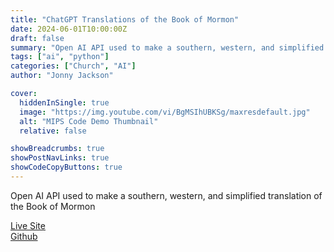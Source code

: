 ```yaml
---
title: "ChatGPT Translations of the Book of Mormon"
date: 2024-06-01T10:00:00Z
draft: false
summary: "Open AI API used to make a southern, western, and simplified translation of the Book of Mormon"
tags: ["ai", "python"]
categories: ["Church", "AI"]
author: "Jonny Jackson"

cover:
  hiddenInSingle: true
  image: "https://img.youtube.com/vi/BgMSIhUBKSg/maxresdefault.jpg"
  alt: "MIPS Code Demo Thumbnail"
  relative: false

showBreadcrumbs: true
showPostNavLinks: true
showCodeCopyButtons: true
---
```


Open AI API used to make a southern, western, and simplified translation of the Book of Mormon

[Live Site](https://chatgpt-bom-translations.web.app/)  
[Github](https://github.com/jonnyjackson26/chatgpt_simplified_translation_bom)

